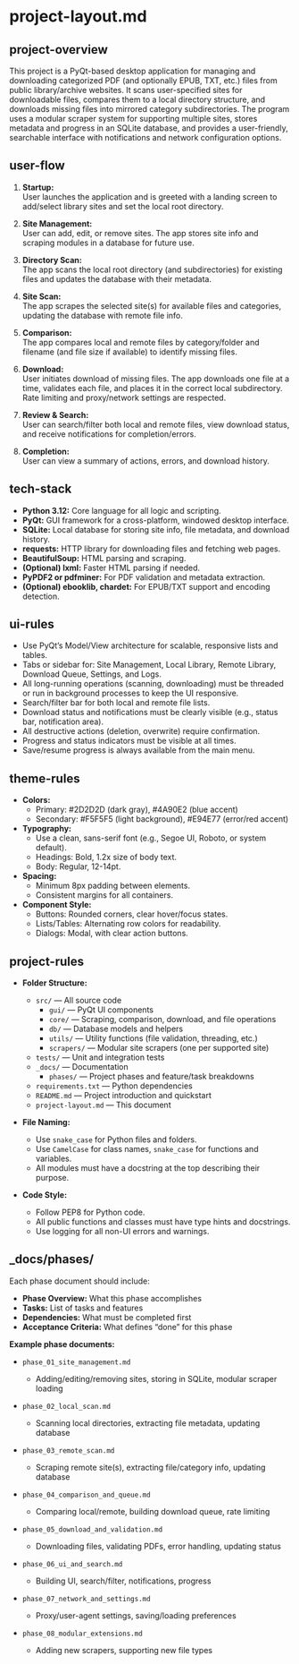 
# project-layout.md

## project-overview

This project is a PyQt-based desktop application for managing and downloading categorized PDF (and optionally EPUB, TXT, etc.) files from public library/archive websites. It scans user-specified sites for downloadable files, compares them to a local directory structure, and downloads missing files into mirrored category subdirectories. The program uses a modular scraper system for supporting multiple sites, stores metadata and progress in an SQLite database, and provides a user-friendly, searchable interface with notifications and network configuration options.

## user-flow

1. **Startup:**  
   User launches the application and is greeted with a landing screen to add/select library sites and set the local root directory.

2. **Site Management:**  
   User can add, edit, or remove sites. The app stores site info and scraping modules in a database for future use.

3. **Directory Scan:**  
   The app scans the local root directory (and subdirectories) for existing files and updates the database with their metadata.

4. **Site Scan:**  
   The app scrapes the selected site(s) for available files and categories, updating the database with remote file info.

5. **Comparison:**  
   The app compares local and remote files by category/folder and filename (and file size if available) to identify missing files.

6. **Download:**  
   User initiates download of missing files. The app downloads one file at a time, validates each file, and places it in the correct local subdirectory. Rate limiting and proxy/network settings are respected.

7. **Review & Search:**  
   User can search/filter both local and remote files, view download status, and receive notifications for completion/errors.

8. **Completion:**  
   User can view a summary of actions, errors, and download history.

## tech-stack

- **Python 3.12:** Core language for all logic and scripting.
- **PyQt:** GUI framework for a cross-platform, windowed desktop interface.
- **SQLite:** Local database for storing site info, file metadata, and download history.
- **requests:** HTTP library for downloading files and fetching web pages.
- **BeautifulSoup:** HTML parsing and scraping.
- **(Optional) lxml:** Faster HTML parsing if needed.
- **PyPDF2 or pdfminer:** For PDF validation and metadata extraction.
- **(Optional) ebooklib, chardet:** For EPUB/TXT support and encoding detection.

## ui-rules

- Use PyQt’s Model/View architecture for scalable, responsive lists and tables.
- Tabs or sidebar for: Site Management, Local Library, Remote Library, Download Queue, Settings, and Logs.
- All long-running operations (scanning, downloading) must be threaded or run in background processes to keep the UI responsive.
- Search/filter bar for both local and remote file lists.
- Download status and notifications must be clearly visible (e.g., status bar, notification area).
- All destructive actions (deletion, overwrite) require confirmation.
- Progress and status indicators must be visible at all times.
- Save/resume progress is always available from the main menu.

## theme-rules

- **Colors:**  
  - Primary: #2D2D2D (dark gray), #4A90E2 (blue accent)  
  - Secondary: #F5F5F5 (light background), #E94E77 (error/red accent)
- **Typography:**  
  - Use a clean, sans-serif font (e.g., Segoe UI, Roboto, or system default).
  - Headings: Bold, 1.2x size of body text.
  - Body: Regular, 12-14pt.
- **Spacing:**  
  - Minimum 8px padding between elements.
  - Consistent margins for all containers.
- **Component Style:**  
  - Buttons: Rounded corners, clear hover/focus states.
  - Lists/Tables: Alternating row colors for readability.
  - Dialogs: Modal, with clear action buttons.

## project-rules

- **Folder Structure:**  
  - `src/` — All source code  
    - `gui/` — PyQt UI components  
    - `core/` — Scraping, comparison, download, and file operations  
    - `db/` — Database models and helpers  
    - `utils/` — Utility functions (file validation, threading, etc.)  
    - `scrapers/` — Modular site scrapers (one per supported site)
  - `tests/` — Unit and integration tests
  - `_docs/` — Documentation  
    - `phases/` — Project phases and feature/task breakdowns
  - `requirements.txt` — Python dependencies
  - `README.md` — Project introduction and quickstart
  - `project-layout.md` — This document

- **File Naming:**  
  - Use `snake_case` for Python files and folders.
  - Use `CamelCase` for class names, `snake_case` for functions and variables.
  - All modules must have a docstring at the top describing their purpose.

- **Code Style:**  
  - Follow PEP8 for Python code.
  - All public functions and classes must have type hints and docstrings.
  - Use logging for all non-UI errors and warnings.

## _docs/phases/

Each phase document should include:  
- **Phase Overview:** What this phase accomplishes  
- **Tasks:** List of tasks and features  
- **Dependencies:** What must be completed first  
- **Acceptance Criteria:** What defines “done” for this phase

**Example phase documents:**

- `phase_01_site_management.md`  
  - Adding/editing/removing sites, storing in SQLite, modular scraper loading

- `phase_02_local_scan.md`  
  - Scanning local directories, extracting file metadata, updating database

- `phase_03_remote_scan.md`  
  - Scraping remote site(s), extracting file/category info, updating database

- `phase_04_comparison_and_queue.md`  
  - Comparing local/remote, building download queue, rate limiting

- `phase_05_download_and_validation.md`  
  - Downloading files, validating PDFs, error handling, updating status

- `phase_06_ui_and_search.md`  
  - Building UI, search/filter, notifications, progress

- `phase_07_network_and_settings.md`  
  - Proxy/user-agent settings, saving/loading preferences

- `phase_08_modular_extensions.md`  
  - Adding new scrapers, supporting new file types
